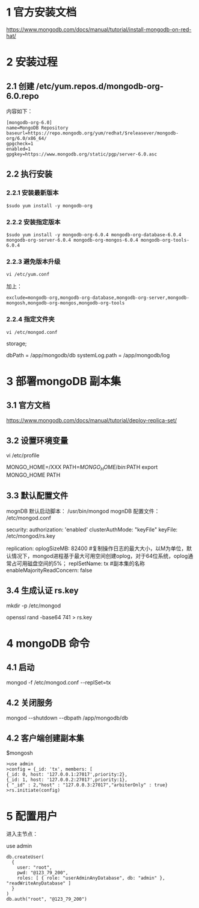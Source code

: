 # 1 官方安装文档

https://www.mongodb.com/docs/manual/tutorial/install-mongodb-on-red-hat/

# 2 安装过程

## 2.1 创建  /etc/yum.repos.d/mongodb-org-6.0.repo

内容如下：

```
[mongodb-org-6.0]
name=MongoDB Repository
baseurl=https://repo.mongodb.org/yum/redhat/$releasever/mongodb-org/6.0/x86_64/
gpgcheck=1
enabled=1
gpgkey=https://www.mongodb.org/static/pgp/server-6.0.asc
```

## 2.2 执行安装

### 2.2.1 安装最新版本

```
$sudo yum install -y mongodb-org
```



### 2.2.2 安装指定版本

```
$sudo yum install -y mongodb-org-6.0.4 mongodb-org-database-6.0.4 mongodb-org-server-6.0.4 mongodb-org-mongos-6.0.4 mongodb-org-tools-6.0.4
```

### 2.2.3 避免版本升级

```
vi /etc/yum.conf
```

加上：

```
exclude=mongodb-org,mongodb-org-database,mongodb-org-server,mongodb-mongosh,mongodb-org-mongos,mongodb-org-tools
```

### 2.2.4 指定文件夹

```
vi /etc/mongod.conf
```

storage;

dbPath = /app/mongodb/db
systemLog.path = /app/mongodb/log




# 3 部署mongoDB 副本集

## 3.1 官方文档

https://www.mongodb.com/docs/manual/tutorial/deploy-replica-set/

## 3.2 设置环境变量

vi /etc/profile

MONGO_HOME=/XXX
PATH=$MONGO_HOME/bin:$PATH
export MONGO_HOME PATH

## 3.3 默认配置文件

mognDB 默认启动脚本：
/usr/bin/mongod 
mognDB 配置文件：
/etc/mongod.conf


security:
  authorization: 'enabled'
  clusterAuthMode: "keyFile"
  keyFile: /etc/mongod/rs.key

replication:
  oplogSizeMB: 82400 #复制操作日志的最大大小，以M为单位，默认情况下，mongod进程基于最大可用空间创建oplog，对于64位系统，oplog通常占可用磁盘空间的5%；
  replSetName: tx  #副本集的名称
  enableMajorityReadConcern: false

## 3.4  生成认证 rs.key 

mkdir -p /etc/mongod

openssl rand -base64 741 > rs.key

# 4  mongoDB 命令 

## 4.1  启动

mongod  -f /etc/mongod.conf --replSet=tx

## 4.2 关闭服务 

mongod --shutdown --dbpath /app/mongodb/db

## 4.2 客户端创建副本集



$mongosh 

```
>use admin
>config = {_id: 'tx', members: [
{_id: 0, host: '127.0.0.1:27017',priority:2},
{_id: 1, host: '127.0.0.2:27017',priority:1}, 
{ "_id" : 2,"host" : "127.0.0.3:27017","arbiterOnly" : true}
>rs.initiate(config)
```





# 5 配置用户 



进入主节点：

use admin

```
db.createUser(
  {
    user: "root",
    pwd: "@123_79_200",
    roles: [ { role: "userAdminAnyDatabase", db: "admin" }, "readWriteAnyDatabase" ]
  }
)
db.auth("root", "@123_79_200")

```

